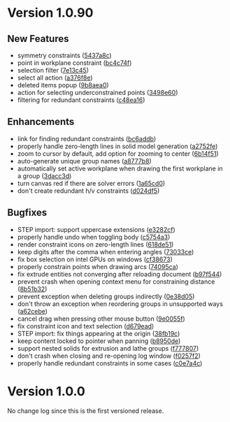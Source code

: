 # Version 1.0.90

## New Features

 - symmetry constraints ([5437a8c](https://github.com/horizon-eda/horizon/commit/5437a8c1be3d1696d55a7114a81088dc7e2ee9d1))
 - point in workplane constraint ([bc4c74f](https://github.com/horizon-eda/horizon/commit/bc4c74f667e2de1576600841038ba6e7aaa5d2ac))
 - selection filter ([7e13c45](https://github.com/horizon-eda/horizon/commit/7e13c45dc98a89471950ed3a6b3ad35a0e040420))
 - select all action ([a376f8e](https://github.com/horizon-eda/horizon/commit/a376f8e32e29c4064a47f79186e142cc88edae02))
 - deleted items popup ([9b8aea0](https://github.com/horizon-eda/horizon/commit/9b8aea0810dea6f47b9991fa5cd9b858e0d4d57c))
 - action for selecting underconstrained points ([3498e60](https://github.com/horizon-eda/horizon/commit/3498e602171d67c9c90cf78a674bfcf1d62036b7))
 - filtering for redundant constraints ([c48ea16](https://github.com/horizon-eda/horizon/commit/c48ea167efa27b90f272a75021fda129820ccbaa))

## Enhancements

 - link for finding redundant constraints ([bc6addb](https://github.com/horizon-eda/horizon/commit/bc6addb813635b9ed27bf32c52983a68a48c91b1))
 - properly handle zero-length lines in solid model generation ([a2752fe](https://github.com/horizon-eda/horizon/commit/a2752fe8ef4f50f6527d7a571d76373d28def64b))
 - zoom to cursor by default, add option for zooming to center ([6b14f51](https://github.com/horizon-eda/horizon/commit/6b14f51febf5a51bc6cd7345f4cdfe62828e7e94))
 - auto-generate unique group names ([a8777b8](https://github.com/horizon-eda/horizon/commit/a8777b828532cde263f1c2873caeceba7e7c423f))
 - automatically set active workplane when drawing the first workplane in a group ([3dacc3d](https://github.com/horizon-eda/horizon/commit/3dacc3d8e943ff16ff43ecd47e05bcb92fb93ecb))
 - turn canvas red if there are solver errors ([1a65cd0](https://github.com/horizon-eda/horizon/commit/1a65cd0c6be525c3b5c6d620fcbf85fad4b87f8a))
 - don't create redundant h/v constraints ([d024df5](https://github.com/horizon-eda/horizon/commit/d024df50555fe48ca5c537665f42b4229257e3e8))

## Bugfixes

 - STEP import: support uppercase extensions ([e3282cf](https://github.com/horizon-eda/horizon/commit/e3282cf6382064b281057b9d4df5683ae8d8402b))
 - properly handle undo when toggling body ([c5754a3](https://github.com/horizon-eda/horizon/commit/c5754a39d08bf343f52ec7e08cdae10938b13abe))
 - render constraint icons on zero-length lines ([618de51](https://github.com/horizon-eda/horizon/commit/618de513db19eca6c45eac4bef0b90ed21c36a6a))
 - keep digits after the comma when entering angles ([73033ce](https://github.com/horizon-eda/horizon/commit/73033ce86876c8d8dc6f418610015ba57d7e165a))
 - fix box selection on intel GPUs on windows ([cf38673](https://github.com/horizon-eda/horizon/commit/cf38673cbdab65898bc0ff5785afe0e17e70495a))
 - properly constrain points when drawing arcs ([74095ca](https://github.com/horizon-eda/horizon/commit/74095cae547bf88dc46e75661fc941c4fdbc2717))
 - fix extrude entities not converging after reloading document ([b97f544](https://github.com/horizon-eda/horizon/commit/b97f5440c56ce39186864b79052c69fd1ae9b87d))
 - prevent crash when opening context menu for constraining distance ([8b51b32](https://github.com/horizon-eda/horizon/commit/8b51b327c2432c1abf22e8b46e48334ae856a506))
 - prevent exception when deleting groups indirectly ([0e38d05](https://github.com/horizon-eda/horizon/commit/0e38d05f3143eb01b9918953485af749761b7cbb))
 - don't throw an exception when reordering groups in unsupported ways ([a62cebe](https://github.com/horizon-eda/horizon/commit/a62cebe59f15a6f0b61912416d104b80cd70f224))
 - cancel drag when pressing other mouse button ([9e0055f](https://github.com/horizon-eda/horizon/commit/9e0055fd8210bb3214d9e67b707a5664e908d468))
 - fix constraint icon and text selection ([d679ead](https://github.com/horizon-eda/horizon/commit/d679ead3ad5c8a5cd46e6999ee2382c498f919d1))
 - STEP import: fix things appearing at the origin ([38fb19c](https://github.com/horizon-eda/horizon/commit/38fb19c626c54921373f89c19b8a8e9540e5af95))
 - keep content locked to pointer when panning ([b8950de](https://github.com/horizon-eda/horizon/commit/b8950de7c1fb76cc476a4b199955ecc978e2edbd))
 - support nested solids for extrusion and lathe groups ([f777807](https://github.com/horizon-eda/horizon/commit/f777807b41c4dd87c25fe9cddf7e65adc06924dc))
 - don't crash when closing and re-opening log window ([f0257f2](https://github.com/horizon-eda/horizon/commit/f0257f2da931efc7eadada0445f37d0a128cee1a))
 - properly handle redundant constraints in some cases ([c0e7a4c](https://github.com/horizon-eda/horizon/commit/c0e7a4cd9e79ac2cc9b85088df839e05ef4d9182))

# Version 1.0.0

No change log since this is the first versioned release.
